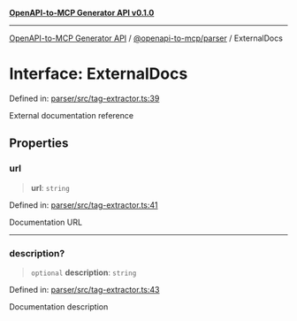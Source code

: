 [**OpenAPI-to-MCP Generator API v0.1.0**](../../../README.md)

***

[OpenAPI-to-MCP Generator API](../../../modules.md) / [@openapi-to-mcp/parser](../README.md) / ExternalDocs

# Interface: ExternalDocs

Defined in: [parser/src/tag-extractor.ts:39](https://github.com/salacoste/openapi-mcp-generator/blob/fda5c6400a831cddbad9eacd652e11b2f7410b22/packages/parser/src/tag-extractor.ts#L39)

External documentation reference

## Properties

### url

> **url**: `string`

Defined in: [parser/src/tag-extractor.ts:41](https://github.com/salacoste/openapi-mcp-generator/blob/fda5c6400a831cddbad9eacd652e11b2f7410b22/packages/parser/src/tag-extractor.ts#L41)

Documentation URL

***

### description?

> `optional` **description**: `string`

Defined in: [parser/src/tag-extractor.ts:43](https://github.com/salacoste/openapi-mcp-generator/blob/fda5c6400a831cddbad9eacd652e11b2f7410b22/packages/parser/src/tag-extractor.ts#L43)

Documentation description
